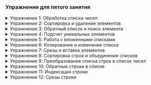 ### Упражнения для пятого занятия


<details>
  <summary id="упражнение-1-обработка-списка-чисел">Упражнение 1: Обработка списка чисел</summary>
  
  **Условие задачи:**  
  Создайте список чисел `[3, 1, 4, 1, 5, 9, 2, 6]`. Добавьте к этому списку число `7` с использованием метода `append()`, затем удалите все вхождения числа `1` с использованием цикла и метода `remove()`. Отсортируйте список и выведите его на экран.

  **Ввод данных:**
  ```
  (ввод данных не требуется)
  ```

  **Правильный вывод:**
  ```
  [2, 3, 4, 5, 6, 7, 9]
  ```
</details>

<details>
  <summary id="упражнение-2-сортировка-и-удаление-элементов">Упражнение 2: Сортировка и удаление элементов</summary>
  
  **Условие задачи:**  
  Создайте список чисел `[10, 20, 30, 40, 50, 60, 70, 80, 90]`. Отсортируйте список по убыванию, удалите первый и последний элементы списка с использованием метода `pop()`, затем переверните список с использованием метода `reverse()`. Выведите итоговый список на экран.

  **Ввод данных:**
  ```
  (ввод данных не требуется)
  ```

  **Правильный вывод:**
  ```
  [80, 70, 60, 50, 40, 30]
  ```
</details>

<details>
  <summary id="упражнение-3-обратный-список-и-поиск-элемента">Упражнение 3: Обратный список и поиск элемента</summary>
  
  **Условие задачи:**  
  Создайте список чисел `[1, 3, 5, 7, 9, 11, 13, 15]`. Переверните список, затем найдите индекс числа `7` с использованием метода `index()`. Удалите элемент по найденному индексу с использованием метода `pop()`. Выведите итоговый список и индекс на экран.

  **Ввод данных:**
  ```
  (ввод данных не требуется)
  ```

  **Правильный вывод:**
  ```
  Обратный список: [15, 13, 11, 9, 7, 5, 3, 1]
  Индекс числа 7: 4
  Итоговый список: [15, 13, 11, 9, 5, 3, 1]
  ```
</details>

<details>
  <summary id="упражнение-4-подсчет-уникальных-элементов">Упражнение 4: Подсчет уникальных элементов</summary>
  
  **Условие задачи:**  
  Создайте список чисел `[1, 2, 2, 3, 4, 4, 4, 5, 5, 6]`. Подсчитайте количество уникальных элементов в списке с использованием цикла и метода `count()`. Выведите итоговый список уникальных элементов и их количество.

  **Ввод данных:**
  ```
  (ввод данных не требуется)
  ```

  **Правильный вывод:**
  ```
  Уникальные элементы: [1, 2, 3, 4, 5, 6]
  Количество уникальных элементов: 6
  ```
</details>

<details>
  <summary id="упражнение-5-работа-с-вложенными-списками">Упражнение 5: Работа с вложенными списками</summary>
  
  **Условие задачи:**  
  Создайте вложенный список `[[1, 2, 3], [4, 5, 6], [7, 8, 9]]`. Извлеките элемент `5` и замените его на `50`. Переберите все элементы вложенного списка и выведите их на экран.

  **Ввод данных:**
  ```
  (ввод данных не требуется)
  ```

  **Правильный вывод:**
  ```
  Итоговый список: [[1, 2, 3], [4, 50, 6], [7, 8, 9]]
  Элементы вложенного списка:
  1 2 3 4 50 6 7 8 9
  ```
</details>

<details>
  <summary id="упражнение-6-копирование-и-изменение-списка">Упражнение 6: Копирование и изменение списка</summary>
  
  **Условие задачи:**  
  Создайте список с элементами `[2, 4, 6, 8, 10]`. Сделайте его копию с использованием метода `copy()`. В скопированном списке замените все четные числа на их квадраты. Выведите оба списка на экран.

  **Ввод данных:**
  ```
  (ввод данных не требуется)
  ```

  **Правильный вывод:**
  ```
  Оригинальный список: [2, 4, 6, 8, 10]
  Измененный список: [4, 16, 36, 64, 100]
  ```
</details>

<details>
  <summary id="упражнение-7-срезы-и-вставка-элементов">Упражнение 7: Срезы и вставка элементов</summary>
  
  **Условие задачи:**  
  Создайте список с элементами `[0, 1, 2, 3, 4, 5, 6, 7, 8, 9]`. Извлеките срез списка с элементами с индексами от `2` до `5` включительно и замените его на `[20, 30, 40, 50]`. Выведите итоговый список на экран.

  **Ввод данных:**
  ```
  (ввод данных не требуется)
  ```

  **Правильный вывод:**
  ```
  Итоговый список: [0, 1, 20, 30, 40, 50, 6, 7, 8, 9]
  ```
</details>

<details>
  <summary id="упражнение-8-сортировка-строк-и-объединение-списков">Упражнение 8: Сортировка строк и объединение списков</summary>
  
  **Условие задачи:**  
  Создайте два списка строк `['apple', 'banana', 'cherry']` и `['date', 'fig', 'grape']`. Отсортируйте оба списка по алфавиту, затем объедините их в один список с использованием метода `extend()`. Выведите итоговый список на экран.

  **Ввод данных:**
  ```
  (ввод данных не требуется)
  ```

  **Правильный вывод:**
  ```
  Итоговый список: ['apple', 'banana', 'cherry', 'date', 'fig', 'grape']
  ```


</details>

<details>
  <summary id="упражнение-9-преобразование-списка-строк-в-список-чисел">Упражнение 9: Преобразование списка строк в список чисел</summary>
  
  **Условие задачи:**  
  Создайте список строк `['1', '2', '3', '4', '5']`. Преобразуйте все элементы списка в числа с использованием цикла `for` и функции `int()`. Выведите итоговый список на экран.

  **Ввод данных:**
  ```
  (ввод данных не требуется)
  ```

  **Правильный вывод:**
  ```
  Итоговый список: [1, 2, 3, 4, 5]
  ```
</details>

<details>
  <summary id="упражнение-10-обратные-строки-в-списке">Упражнение 10: Обратные строки в списке</summary>
  
  **Условие задачи:**  
  Создайте список строк `['abc', 'def', 'ghi']`. Переверните каждую строку в списке и замените исходные строки на перевернутые. Выведите итоговый список на экран.

  **Ввод данных:**
  ```
  (ввод данных не требуется)
  ```

  **Правильный вывод:**
  ```
  Итоговый список: ['cba', 'fed', 'ihg']
  ```
</details>

<details>
  <summary id="упражнение-11-индексация-строки">Упражнение 11: Индексация строки</summary>
  
  **Условие задачи:**  
  Создайте строку `"Hello, World!"`. Извлеките и выведите на экран первый, пятый и последний символы строки.

  **Ввод данных:**
  ```
  (ввод данных не требуется)
  ```

  **Правильный вывод:**
  ```
  Первый символ: H
  Пятый символ: o
  Последний символ: !
  ```
</details>

<details>
  <summary id="упражнение-12-срезы-строки">Упражнение 12: Срезы строки</summary>
  
  **Условие задачи:**  
  Создайте строку `"Hello, World!"`. Извлеките и выведите на экран подстроки: с первого по пятый символ (включительно) и последние пять символов.

  **Ввод данных:**
  ```
  (ввод данных не требуется)
  ```

  **Правильный вывод:**
  ```
  Подстрока с первого по пятый символ: Hello
  Последние пять символов: World!
  ```
</details>